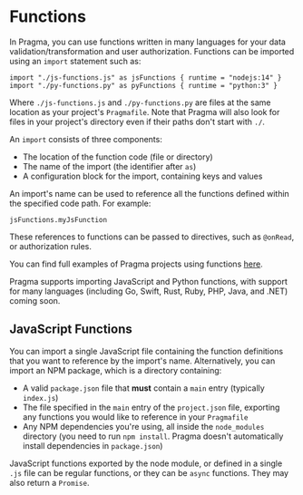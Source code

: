 # Functions

In Pragma, you can use functions written in many languages for your data validation/transformation and user authorization. Functions can be imported using an `import` statement such as:

```pragma
import "./js-functions.js" as jsFunctions { runtime = "nodejs:14" }
import "./py-functions.py" as pyFunctions { runtime = "python:3" }
```
Where `./js-functions.js` and `./py-functions.py` are files at the same location as your project's `Pragmafile`. Note that Pragma will also look for files in your project's directory even if their paths don't start with `./`.

An `import` consists of three components:
* The location of the function code (file or directory)
* The name of the import (the identifier after `as`)
* A configuration block for the import, containing keys and values

An import's name can be used to reference all the functions defined within the specified code path. For example:
```pragma
jsFunctions.myJsFunction
```
These references to functions can be passed to directives, such as `@onRead`, or authorization rules.

You can find full examples of Pragma projects using functions [here](https://github.com/pragmalang/examples).

Pragma supports importing JavaScript and Python functions, with support for many languages (including Go, Swift, Rust, Ruby, PHP, Java, and .NET) coming soon.

## JavaScript Functions
You can import a single JavaScript file containing the function definitions that you want to reference by the import's name. Alternatively, you can import an NPM package, which is a directory containing:

* A valid `package.json` file that **must** contain a `main` entry (typically `index.js`)
* The file specified in the `main` entry of the `project.json` file, exporting any functions you would like to reference in your `Pragmafile`
* Any NPM dependencies you're using, all inside the `node_modules` directory (you need to run `npm install`. Pragma doesn't automatically install dependencies in `package.json`)

JavaScript functions exported by the node module, or defined in a single `.js` file can be regular functions, or they can be `async` functions. They may also return a `Promise`.
